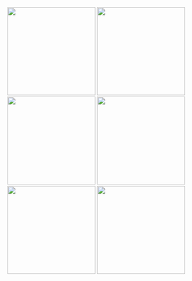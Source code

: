 

<img src = "https://github.com/user-attachments/assets/07298cee-bf2b-4bda-b899-6ae98796b169" width="200">
<img src = "https://github.com/user-attachments/assets/687f4bf0-e4b8-4c9b-b9f9-50653af36535" width="200">
<img src = "https://github.com/user-attachments/assets/7130a41d-2450-474c-8045-1592103f9bbb" width="200">
<img src = "https://github.com/user-attachments/assets/aa7d20e2-f35a-4474-ae94-6cdd442da0c8" width="200">
<img src = "https://github.com/user-attachments/assets/a3041ca7-1a7b-4ac2-89e7-c76bde24a698" width="200">
<img src = "https://github.com/user-attachments/assets/0adf178c-b535-4059-95ca-d0a4760d9853" width="200">

